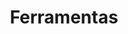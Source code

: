 ---
# Feel free to add content and custom Front Matter to this file.
# To modify the layout, see https://jekyllrb.com/docs/themes/#overriding-theme-defaults

title: Ferramentas
permalink: "/ferramentas"
layout: ferramentas
---